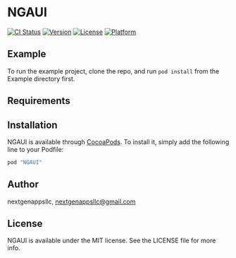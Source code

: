 # NGAUI

[![CI Status](http://img.shields.io/travis/nextgenappsllc/NGAUI.svg?style=flat)](https://travis-ci.org/nextgenappsllc/NGAUI)
[![Version](https://img.shields.io/cocoapods/v/NGAUI.svg?style=flat)](http://cocoapods.org/pods/NGAUI)
[![License](https://img.shields.io/cocoapods/l/NGAUI.svg?style=flat)](http://cocoapods.org/pods/NGAUI)
[![Platform](https://img.shields.io/cocoapods/p/NGAUI.svg?style=flat)](http://cocoapods.org/pods/NGAUI)

## Example

To run the example project, clone the repo, and run `pod install` from the Example directory first.

## Requirements

## Installation

NGAUI is available through [CocoaPods](http://cocoapods.org). To install
it, simply add the following line to your Podfile:

```ruby
pod "NGAUI"
```

## Author

nextgenappsllc, nextgenappsllc@gmail.com

## License

NGAUI is available under the MIT license. See the LICENSE file for more info.
